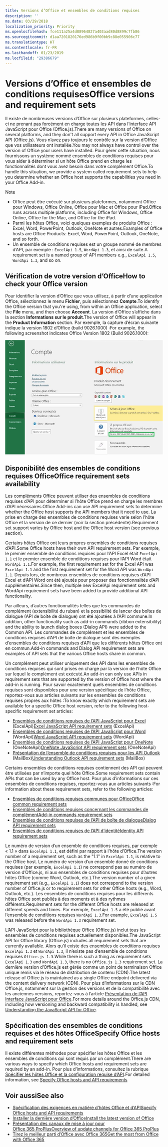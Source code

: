 ```yaml
---
title: Versions d’Office et ensembles de conditions requises
description: ''
ms.date: 03/29/2018
localization_priority: Priority
ms.openlocfilehash: fce111a25a4d88964827a403aad80d8899c7fb86
ms.sourcegitcommit: d1aa7201820176ed986b9f00bb9c88e055906c77
ms.translationtype: HT
ms.contentlocale: fr-FR
ms.lasthandoff: 01/23/2019
ms.locfileid: "29386679"
---
```

# <a name="office-versions-and-requirement-sets"></a><span data-ttu-id="f76a4-102">Versions d’Office et ensembles de conditions requises</span><span class="sxs-lookup"><span data-stu-id="f76a4-102">Office versions and requirement sets</span></span>

<span data-ttu-id="f76a4-103">Il existe de nombreuses versions d’Office sur plusieurs plateformes, celles-ci ne prenant pas forcément en charge toutes les API dans l’interface API JavaScript pour Office (Office.js).</span><span class="sxs-lookup"><span data-stu-id="f76a4-103">There are many versions of Office on several platforms, and they don't all support every API in Office JavaScript API (Office.js).</span></span> <span data-ttu-id="f76a4-104">Vous n’avez pas toujours le contrôle sur la version d’Office que vos utilisateurs ont installée.</span><span class="sxs-lookup"><span data-stu-id="f76a4-104">You may not always have control over the version of Office your users have installed.</span></span>  <span data-ttu-id="f76a4-105">Pour gérer cette situation, nous fournissons un système nommé ensembles de conditions requises pour vous aider à déterminer si un hôte Office prend en charge les fonctionnalités dont vous avez besoin dans votre complément Office.</span><span class="sxs-lookup"><span data-stu-id="f76a4-105">To handle this situation, we provide a system called requirement sets to help you determine whether an Office host supports the capabilities you need in your Office Add-in.</span></span> 

> [!NOTE]
> - <span data-ttu-id="f76a4-106">Office peut être exécuté sur plusieurs plateformes, notamment Office pour Windows, Office Online, Office pour Mac et Office pour iPad.</span><span class="sxs-lookup"><span data-stu-id="f76a4-106">Office runs across multiple platforms, including Office for Windows, Office Online, Office for the Mac, and Office for the iPad.</span></span>  
> - <span data-ttu-id="f76a4-107">Parmi les hôtes Office, voici quelques exemples de produits Office : Excel, Word, PowerPoint, Outlook, OneNote et autres.</span><span class="sxs-lookup"><span data-stu-id="f76a4-107">Examples of Office hosts are Office Products: Excel, Word, PowerPoint, Outlook, OneNote, and so forth.</span></span>  
> - <span data-ttu-id="f76a4-108">Un ensemble de conditions requises est un groupe nommé de membres d’API, par exemple : `ExcelApi 1.5`, `WordApi 1.3`, et ainsi de suite.</span><span class="sxs-lookup"><span data-stu-id="f76a4-108">A requirement set is a named group of API members e.g., `ExcelApi 1.5`, `WordApi 1.3`, and so on.</span></span>  


## <a name="how-to-check-your-office-version"></a><span data-ttu-id="f76a4-109">Vérification de votre version d’Office</span><span class="sxs-lookup"><span data-stu-id="f76a4-109">How to check your Office version</span></span>

<span data-ttu-id="f76a4-110">Pour identifier la version d’Office que vous utilisez, à partir d’une application Office, sélectionnez le menu **Fichier**, puis sélectionnez **Compte**.</span><span class="sxs-lookup"><span data-stu-id="f76a4-110">To identify the Office version that you're using, from within an Office application, select the **File** menu, and then choose **Account**.</span></span> <span data-ttu-id="f76a4-111">La version d’Office s’affiche dans la section **Informations sur le produit**.</span><span class="sxs-lookup"><span data-stu-id="f76a4-111">The version of Office will appear in the **Product Information** section.</span></span> <span data-ttu-id="f76a4-112">Par exemple, la capture d’écran suivante indique la version 1802 d’Office (build 9026.1000) :</span><span class="sxs-lookup"><span data-stu-id="f76a4-112">For example, the following screenshot indicates Office Version 1802 (Build 9026.1000):</span></span>

![Vérification de votre version d’Office](../images/office-version-number-ui.jpg)


## <a name="office-requirement-sets-availability"></a><span data-ttu-id="f76a4-114">Disponibilité des ensembles de conditions requises Office</span><span class="sxs-lookup"><span data-stu-id="f76a4-114">Office requirement sets availability</span></span>

<span data-ttu-id="f76a4-115">Les compléments Office peuvent utiliser des ensembles de conditions requises d’API pour déterminer si l’hôte Office prend en charge les membres d’API nécessaires.</span><span class="sxs-lookup"><span data-stu-id="f76a4-115">Office Add-ins can use API requirement sets to determine whether the Office host supports the API members that it need to use.</span></span> <span data-ttu-id="f76a4-116">La prise en charge des ensembles de conditions requises varie selon l’hôte Office et la version de ce dernier (voir la section précédente).</span><span class="sxs-lookup"><span data-stu-id="f76a4-116">Requirement set support varies by Office host and the Office host version (see previous section).</span></span>

<span data-ttu-id="f76a4-117">Certains hôtes Office ont leurs propres ensembles de conditions requises d’API.</span><span class="sxs-lookup"><span data-stu-id="f76a4-117">Some Office hosts have their own API requirement sets.</span></span> <span data-ttu-id="f76a4-118">Par exemple, le premier ensemble de conditions requises pour l’API Excel était `ExcelApi 1.1` et le premier ensemble de conditions requises pour l’API Word était `WordApi 1.1`.</span><span class="sxs-lookup"><span data-stu-id="f76a4-118">For example, the first requirement set for the Excel API was `ExcelApi 1.1` and the first requirement set for the Word API was `WordApi 1.1`.</span></span> <span data-ttu-id="f76a4-119">Depuis lors, de nombreux ensembles de conditions requises d’API Excel et d’API Word ont été ajoutés pour proposer des fonctionnalités d’API supplémentaires.</span><span class="sxs-lookup"><span data-stu-id="f76a4-119">Since then, multiple new ExcelApi requirement sets and WordApi requirement sets have been added to provide additional API functionality.</span></span>

<span data-ttu-id="f76a4-120">Par ailleurs, d’autres fonctionnalités telles que les commandes de complément (extensibilité du ruban) et la possibilité de lancer des boîtes de dialogue (API de boîte de dialogue) ont été ajoutées à l’API commune.</span><span class="sxs-lookup"><span data-stu-id="f76a4-120">In addition, other functionality such as add-in commands (ribbon extensibility) and the ability to launch dialog boxes (Dialog API) were added to the Common API.</span></span> <span data-ttu-id="f76a4-121">Les commandes de complément et les ensembles de conditions requises d’API de boîte de dialogue sont des exemples d’ensembles de conditions requises d’API que les différents hôtes Office ont en commun.</span><span class="sxs-lookup"><span data-stu-id="f76a4-121">Add-in commands and Dialog API requirement sets are examples of API sets that the various Office hosts share in common.</span></span>

<span data-ttu-id="f76a4-122">Un complément peut utiliser uniquement des API dans les ensembles de conditions requises qui sont prises en charge par la version de l’hôte Office sur lequel le complément est exécuté.</span><span class="sxs-lookup"><span data-stu-id="f76a4-122">An add-in can only use APIs in requirement sets that are supported by the version of Office host where the add-in is running.</span></span> <span data-ttu-id="f76a4-123">Pour savoir exactement quels ensembles de conditions requises sont disponibles pour une version spécifique de l’hôte Office, reportez-vous aux articles suivants sur les ensembles de conditions requises propres aux hôtes :</span><span class="sxs-lookup"><span data-stu-id="f76a4-123">To know exactly which requirement sets are available for a specific Office host version, refer to the following host-specific requirement set articles:</span></span>

- <span data-ttu-id="f76a4-124">[Ensembles de conditions requises de l’API JavaScript pour Excel](https://docs.microsoft.com/office/dev/add-ins/reference/requirement-sets/excel-api-requirement-sets) (ExcelApi)</span><span class="sxs-lookup"><span data-stu-id="f76a4-124">[Excel JavaScript API requirement sets](https://docs.microsoft.com/office/dev/add-ins/reference/requirement-sets/excel-api-requirement-sets) (ExcelApi)</span></span>
- <span data-ttu-id="f76a4-125">[Ensembles de conditions requises de l’API JavaScript pour Word](https://docs.microsoft.com/office/dev/add-ins/reference/requirement-sets/word-api-requirement-sets) (WordApi)</span><span class="sxs-lookup"><span data-stu-id="f76a4-125">[Word JavaScript API requirement sets](https://docs.microsoft.com/office/dev/add-ins/reference/requirement-sets/word-api-requirement-sets) (WordApi)</span></span>
- <span data-ttu-id="f76a4-126">[Ensembles de conditions requises de l’API JavaScript pour OneNote](https://docs.microsoft.com/office/dev/add-ins/reference/requirement-sets/onenote-api-requirement-sets) (OneNoteApi)</span><span class="sxs-lookup"><span data-stu-id="f76a4-126">[OneNote JavaScript API requirement sets](https://docs.microsoft.com/office/dev/add-ins/reference/requirement-sets/onenote-api-requirement-sets) (OneNoteApi)</span></span>
- <span data-ttu-id="f76a4-127">[Présentation de l’ensemble de conditions requises pour les API Outlook](https://docs.microsoft.com/office/dev/add-ins/reference/requirement-sets/outlook-api-requirement-sets) (MailBox)</span><span class="sxs-lookup"><span data-stu-id="f76a4-127">[Understanding Outlook API requirement sets](https://docs.microsoft.com/office/dev/add-ins/reference/requirement-sets/outlook-api-requirement-sets) (MailBox)</span></span>

<span data-ttu-id="f76a4-128">Certains ensembles de conditions requises contiennent des API qui peuvent être utilisées par n’importe quel hôte Office.</span><span class="sxs-lookup"><span data-stu-id="f76a4-128">Some requirement sets contain APIs that can be used by any Office host.</span></span> <span data-ttu-id="f76a4-129">Pour plus d’informations sur ces ensembles de conditions requises, reportez-vous aux articles suivants :</span><span class="sxs-lookup"><span data-stu-id="f76a4-129">For information about these requirement sets, refer to the following articles:</span></span>

- [<span data-ttu-id="f76a4-130">Ensembles de conditions requises communes pour Office</span><span class="sxs-lookup"><span data-stu-id="f76a4-130">Office common requirement sets</span></span>](https://docs.microsoft.com/office/dev/add-ins/reference/requirement-sets/office-add-in-requirement-sets)
- [<span data-ttu-id="f76a4-131">Ensembles de conditions requises concernant les commandes de complément</span><span class="sxs-lookup"><span data-stu-id="f76a4-131">Add-in commands requirement sets</span></span>](https://docs.microsoft.com/office/dev/add-ins/reference/requirement-sets/add-in-commands-requirement-sets)
- [<span data-ttu-id="f76a4-132">Ensembles de conditions requises de l’API de boîte de dialogue</span><span class="sxs-lookup"><span data-stu-id="f76a4-132">Dialog API requirement sets</span></span>](https://docs.microsoft.com/office/dev/add-ins/reference/requirement-sets/dialog-api-requirement-sets)
- [<span data-ttu-id="f76a4-133">Ensembles de conditions requises de l’API d’identité</span><span class="sxs-lookup"><span data-stu-id="f76a4-133">Identity API requirement sets</span></span>](https://docs.microsoft.com/office/dev/add-ins/reference/requirement-sets/identity-api-requirement-sets)

<span data-ttu-id="f76a4-134">Le numéro de version d’un ensemble de conditions requises, par exemple « 1.1 » dans `ExcelApi 1.1`, est défini par rapport à l’hôte d’Office.</span><span class="sxs-lookup"><span data-stu-id="f76a4-134">The version number of a requirement set, such as the "1.1" in `ExcelApi 1.1`, is relative to the Office host.</span></span> <span data-ttu-id="f76a4-135">Le numéro de version d’un ensemble donné de conditions requises (par exemple, `ExcelApi 1.1`) ne correspond pas au numéro de version d’Office.js, ni aux ensembles de conditions requises pour d’autres hôtes Office (comme Word, Outlook, etc.).</span><span class="sxs-lookup"><span data-stu-id="f76a4-135">The version number of a given requirement set (e.g., `ExcelApi 1.1`) does not correspond to the version number of Office.js or to requirement sets for other Office hosts (e.g., Word, Outlook, etc.).</span></span>  <span data-ttu-id="f76a4-136">Les ensembles de conditions requises pour les différents hôtes Office sont publiés à des moments et à des rythmes différents.</span><span class="sxs-lookup"><span data-stu-id="f76a4-136">Requirement sets for the different Office hosts are released at different speeds and times.</span></span> <span data-ttu-id="f76a4-137">Par exemple, `ExcelApi 1.5` a été publié avant l’ensemble de conditions requises `WordApi 1.3`.</span><span class="sxs-lookup"><span data-stu-id="f76a4-137">For example, `ExcelApi 1.5` was released before the `WordApi 1.3` requirement set.</span></span>

<span data-ttu-id="f76a4-138">L’API JavaScript pour la bibliothèque Office (Office.js) inclut tous les ensembles de conditions requises actuellement disponibles.</span><span class="sxs-lookup"><span data-stu-id="f76a4-138">The JavaScript API for Office library (Office.js) includes all requirement sets that are currently available.</span></span> <span data-ttu-id="f76a4-139">Alors qu’il existe des ensembles de conditions requises `ExcelApi 1.3` et `WordApi 1.3`, il n’existe pas d’ensemble de conditions requises `Office.js 1.3`.</span><span class="sxs-lookup"><span data-stu-id="f76a4-139">While there is such a thing as requirement sets `ExcelApi 1.3` and `WordApi 1.3`, there is no `Office.js 1.3` requirement set.</span></span> <span data-ttu-id="f76a4-140">La dernière version d’Office.js est gérée comme un point de terminaison Office unique remis via le réseau de distribution de contenu (CDN).</span><span class="sxs-lookup"><span data-stu-id="f76a4-140">The latest release of Office.js is maintained as a single Office endpoint delivered via the content delivery network (CDN).</span></span> <span data-ttu-id="f76a4-141">Pour plus d’informations sur le CDN Office.js, notamment sur la gestion des versions et de la compatibilité avec les anciennes versions, reportez-vous à l’article [Présentation de l’API Interface JavaScript pour Office](https://docs.microsoft.com/office/dev/add-ins/develop/understanding-the-javascript-api-for-office).</span><span class="sxs-lookup"><span data-stu-id="f76a4-141">For more details around the Office.js CDN, including how versioning and backward compatibility is handled, see [Understanding the JavaScript API for Office](https://docs.microsoft.com/office/dev/add-ins/develop/understanding-the-javascript-api-for-office).</span></span>

## <a name="specify-office-hosts-and-requirement-sets"></a><span data-ttu-id="f76a4-142">Spécification des ensembles de conditions requises et des hôtes Office</span><span class="sxs-lookup"><span data-stu-id="f76a4-142">Specify Office hosts and requirement sets</span></span>

<span data-ttu-id="f76a4-143">Il existe différentes méthodes pour spécifier les hôtes Office et les ensembles de conditions qui sont requis par un complément.</span><span class="sxs-lookup"><span data-stu-id="f76a4-143">There are various ways to specify which Office hosts and requirement sets are required by an add-in.</span></span>  <span data-ttu-id="f76a4-144">Pour plus d’informations, consultez la rubrique [Spécifier les hôtes Office et la configuration requise d’API](https://docs.microsoft.com/office/dev/add-ins/develop/specify-office-hosts-and-api-requirements).</span><span class="sxs-lookup"><span data-stu-id="f76a4-144">For detailed information, see [Specify Office hosts and API requirements](https://docs.microsoft.com/office/dev/add-ins/develop/specify-office-hosts-and-api-requirements)</span></span>


## <a name="see-also"></a><span data-ttu-id="f76a4-145">Voir aussi</span><span class="sxs-lookup"><span data-stu-id="f76a4-145">See also</span></span>

- [<span data-ttu-id="f76a4-146">Spécification des exigences en matière d’hôtes Office et d’API</span><span class="sxs-lookup"><span data-stu-id="f76a4-146">Specify Office hosts and API requirements</span></span>](https://docs.microsoft.com/office/dev/add-ins/develop/specify-office-hosts-and-api-requirements)
- [<span data-ttu-id="f76a4-147">Installer la dernière version d’Office</span><span class="sxs-lookup"><span data-stu-id="f76a4-147">Install the latest version of Office</span></span>](https://docs.microsoft.com/office/dev/add-ins/develop/install-latest-office-version)
- [<span data-ttu-id="f76a4-148">Présentation des canaux de mise à jour pour Office 365 ProPlus</span><span class="sxs-lookup"><span data-stu-id="f76a4-148">Overview of update channels for Office 365 ProPlus</span></span>](https://docs.microsoft.com/deployoffice/overview-of-update-channels-for-office-365-proplus)
- [<span data-ttu-id="f76a4-149">Tirez le meilleur parti d’Office avec Office 365</span><span class="sxs-lookup"><span data-stu-id="f76a4-149">Get the most from Office with Office 365</span></span>](https://products.office.com/compare-all-microsoft-office-products?tab=2)
